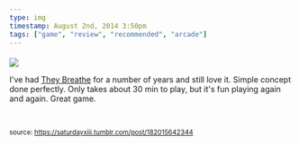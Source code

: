 ```yaml
---
type: img
timestamp: August 2nd, 2014 3:50pm
tags: ["game", "review", "recommended", "arcade"]
---
```

####
<img src="https://saturdayxiii.github.io/media/182015642344.jpg"/>
                                                                                          


I've had <a href="https://store.steampowered.com/app/294140/They_Breathe/" target="_blank">They Breathe</a> for a number of years and still love it. Simple concept done perfectly. Only takes about 30 min to play, but it's fun playing again and again. Great game.

<br/>
 
                                    
                
                
                
                
                                
<small>source: https://saturdayxiii.tumblr.com/post/182015642344</small>